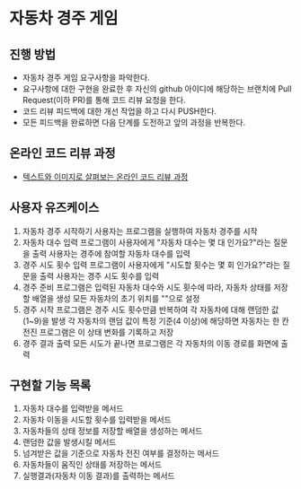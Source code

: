 # 자동차 경주 게임
## 진행 방법
* 자동차 경주 게임 요구사항을 파악한다.
* 요구사항에 대한 구현을 완료한 후 자신의 github 아이디에 해당하는 브랜치에 Pull Request(이하 PR)를 통해 코드 리뷰 요청을 한다.
* 코드 리뷰 피드백에 대한 개선 작업을 하고 다시 PUSH한다.
* 모든 피드백을 완료하면 다음 단계를 도전하고 앞의 과정을 반복한다.

## 온라인 코드 리뷰 과정
* [텍스트와 이미지로 살펴보는 온라인 코드 리뷰 과정](https://github.com/next-step/nextstep-docs/tree/master/codereview)

## 사용자 유즈케이스
1. 자동차 경주 시작하기
   사용자는 프로그램을 실행하여 자동차 경주를 시작
2. 자동차 대수 입력
   프로그램이 사용자에게 "자동차 대수는 몇 대 인가요?"라는 질문을 출력
   사용자는 경주에 참여할 자동차 대수를 입력
3. 경주 시도 횟수 입력
   프로그램이 사용자에게 "시도할 횟수는 몇 회 인가요?"라는 질문을 출력
   사용자는 경주 시도 횟수를 입력
4. 경주 준비
   프로그램은 입력된 자동차 대수와 시도 횟수에 따라, 자동차 상태를 저장할 배열을 생성
   모든 자동차의 초기 위치를 ""으로 설정
5. 경주 시작
   프로그램은 경주 시도 횟수만큼 반복하여 각 자동차에 대해 랜덤한 값(1~9)을 발생
   각 자동차의 랜덤 값이 특정 기준(4 이상)에 해당하면 자동차는 한 칸 전진
   프로그램은 이 상태 변화를 기록하고 저장
6. 경주 결과 출력
   모든 시도가 끝나면 프로그램은 각 자동차의 이동 경로를 화면에 출력

## 구현할 기능 목록
1. 자동차 대수를 입력받을 메서드
2. 자동차 이동을 시도할 횟수를 입력받을 메서드
3. 자동차들의 상태 정보를 저장할 배열을 생성하는 메서드
4. 랜덤한 값을 발생시킬 메서드
5. 넘겨받은 값을 기준으로 자동차 전진 여부를 결정하는 메서드
6. 자동차들이 움직인 상태를 저장하는 메서드
7. 실행결과(자동차 이동 결과)를 출력하는 메서드